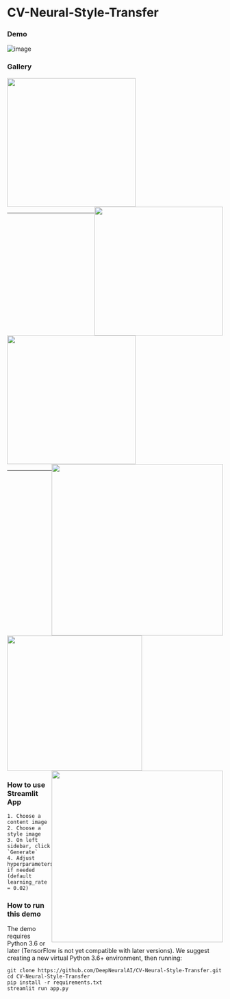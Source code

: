 # CV-Neural-Style-Transfer

### Demo

![image](https://user-images.githubusercontent.com/34294344/81485585-e3f07d00-9202-11ea-85d1-5582064e1471.png)


### Gallery

<img width="300"  src="https://user-images.githubusercontent.com/34294344/81485250-8ce9a880-9200-11ea-87e6-11893e082453.png">

<img style="float: right" width="300" src="https://user-images.githubusercontent.com/34294344/81485284-c1f5fb00-9200-11ea-8af3-8c81f4372181.jpeg">

<hr><br>
<img width="300" src="https://user-images.githubusercontent.com/34294344/81485264-9ffc7880-9200-11ea-8dc1-198a1942e28b.png">

<img src="https://user-images.githubusercontent.com/34294344/81485299-e18d2380-9200-11ea-8bdd-b814bcd9ce6d.jpeg" width="400" style="float: right">

<hr><br>
<img width="315" src="https://user-images.githubusercontent.com/34294344/81485271-af7bc180-9200-11ea-95d8-d16ce1b08223.png">

<img src="https://user-images.githubusercontent.com/34294344/81485302-f2d63000-9200-11ea-84da-f0a3e4b4ee23.jpeg" width="400" style="float:right">


### How to use Streamlit App
```
1. Choose a content image
2. Choose a style image
3. On left sidebar, click `Generate`
4. Adjust hyperparameters if needed (default learning_rate = 0.02)
```

### How to run this demo
The demo requires Python 3.6 or later (TensorFlow is not yet compatible with later versions). We suggest creating a new virtual Python 3.6+ environment, then running:
```
git clone https://github.com/DeepNeuralAI/CV-Neural-Style-Transfer.git
cd CV-Neural-Style-Transfer
pip install -r requirements.txt
streamlit run app.py
```
